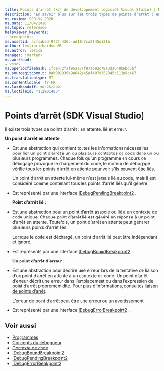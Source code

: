 ```yaml
---
title: Points d’arrêt (kit de développement logiciel Visual Studio) | Microsoft Docs
description: 'En savoir plus sur les trois types de points d’arrêt : en attente, lié et erreur. Cet article répertorie les interfaces utilisées pour implémenter les types.'
ms.custom: SEO-VS-2020
ms.date: 11/04/2016
ms.topic: reference
helpviewer_keywords:
- breakpoints
ms.assetid: acfcabed-9f2f-436c-ad18-7ca2f45d631b
author: leslierichardson95
ms.author: lerich
manager: jmartens
ms.workload:
- vssdk
ms.openlocfilehash: 1fce472faf95aa77f87ab02d78a3da640b6bd3bf
ms.sourcegitcommit: bab002936a9a642e45af407d652345c113a9c467
ms.translationtype: MT
ms.contentlocale: fr-FR
ms.lasthandoff: 06/25/2021
ms.locfileid: "112901485"
---
```

# <a name="breakpoints-visual-studio-sdk"></a>Points d’arrêt (SDK Visual Studio)
Il existe trois types de points d’arrêt : en attente, lié et erreur.

 **Un point d’arrêt en attente :**

- Est une abstraction qui contient toutes les informations nécessaires pour lier un point d’arrêt à un ou plusieurs contextes de code dans un ou plusieurs programmes. Chaque fois qu’un programme en cours de débogage provoque le chargement du code, le moteur de débogage vérifie tous les points d’arrêt en attente pour voir s’ils peuvent être liés.

   Un point d’arrêt en attente lui-même n’est jamais lié au code, mais il est considéré comme contenant tous les points d’arrêt liés qu’il génère.

- Est représenté par une interface [IDebugPendingBreakpoint2](../../extensibility/debugger/reference/idebugpendingbreakpoint2.md) .

  **Point d’arrêt lié :**

- Est une abstraction pour un point d’arrêt associé ou lié à un contexte de code unique. Chaque point d’arrêt lié est généré en réponse à un point d’arrêt en attente. Toutefois, un point d’arrêt en attente peut générer plusieurs points d’arrêt liés.

   Lorsque le code est déchargé, un point d’arrêt lié peut être indépendant et ignoré.

- Est représenté par une interface [IDebugBoundBreakpoint2](../../extensibility/debugger/reference/idebugboundbreakpoint2.md) .

  **Un point d’arrêt d’erreur :**

- Est une abstraction pour décrire une erreur lors de la tentative de liaison d’un point d’arrêt en attente à un contexte de code. Un point d’arrêt d’erreur décrit une erreur dans l’emplacement ou dans l’expression de point d’arrêt proprement dite. Pour plus d’informations, consultez [liaison de points d’arrêt](../../extensibility/debugger/binding-breakpoints.md).

   L’erreur de point d’arrêt peut être une erreur ou un avertissement.

- Est représenté par une interface [IDebugErrorBreakpoint2](../../extensibility/debugger/reference/idebugerrorbreakpoint2.md) .

## <a name="see-also"></a>Voir aussi
- [Programmes](../../extensibility/debugger/programs.md)
- [Concepts du débogueur](../../extensibility/debugger/debugger-concepts.md)
- [Contexte de code](../../extensibility/debugger/code-context.md)
- [IDebugBoundBreakpoint2](../../extensibility/debugger/reference/idebugboundbreakpoint2.md)
- [IDebugPendingBreakpoint2](../../extensibility/debugger/reference/idebugpendingbreakpoint2.md)
- [IDebugErrorBreakpoint2](../../extensibility/debugger/reference/idebugerrorbreakpoint2.md)
